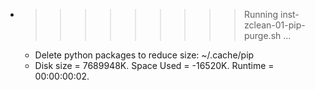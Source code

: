 * >>>>>>>>> Running inst-zclean-01-pip-purge.sh ...
  * Delete python packages to reduce size: ~/.cache/pip
  * Disk size = 7689948K. Space Used = -16520K. Runtime = 00:00:00:02.
